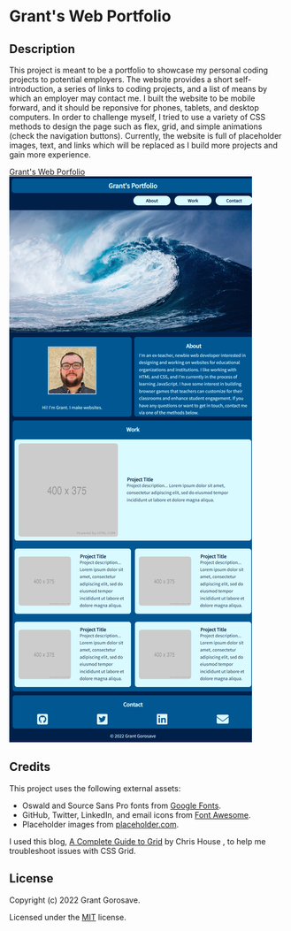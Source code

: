 # Grant's Web Portfolio

## Description

This project is meant to be a portfolio to showcase my personal coding projects to potential employers. The website provides a short self-introduction, a series of links to coding projects, and a list of means by which an employer may contact me. I built the website to be mobile forward, and it should be reponsive for phones, tablets, and desktop computers. In order to challenge myself, I tried to use a variety of CSS methods to design the page such as flex, grid, and simple animations (check the navigation buttons). Currently, the website is full of placeholder images, text, and links which will be replaced as I build more projects and gain more experience.

[Grant's Web Porfolio](https://github.com/ggorosave/GrantG_Portfolio/settings/pages)
![Grant's Web Portfolio](./assets/images/Portfolio%20Screenshot.html.png)

## Credits

This project uses the following external assets:

- Oswald and Source Sans Pro fonts from [Google Fonts](https://fonts.google.com/).
- GitHub, Twitter, LinkedIn, and email icons from [Font Awesome](https://fontawesome.com/).
- Placeholder images from [placeholder.com](https://www.example.com).

I used this blog, [A Complete Guide to Grid](https://css-tricks.com/snippets/css/complete-guide-grid/#prop-grid-template-columns-rows) by Chris House , to help me troubleshoot issues with CSS Grid.

## License

Copyright (c) 2022 Grant Gorosave.

Licensed under the [MIT](https://github.com/ggorosave/GrantG_Portfolio/blob/main/LICENSE.md) license.